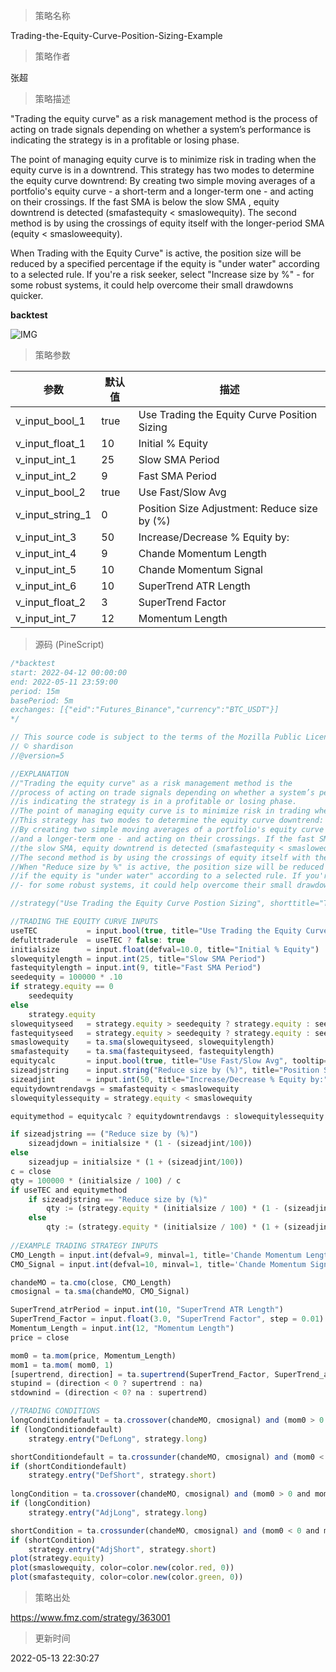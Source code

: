 
> 策略名称

Trading-the-Equity-Curve-Position-Sizing-Example

> 策略作者

张超

> 策略描述

"Trading the equity curve" as a risk management method is the process of acting on trade signals depending on whether a system’s performance is indicating the strategy is in a profitable or losing phase.

The point of managing equity curve is to minimize risk in trading when the equity curve is in a downtrend. This strategy has two modes to determine the equity curve downtrend: By creating two simple moving averages of a portfolio's equity curve - a short-term and a longer-term one - and acting on their crossings. If the fast SMA is below the slow SMA , equity downtrend is detected (smafastequity < smaslowequity).
The second method is by using the crossings of equity itself with the longer-period SMA (equity < smasloweequity).

When Trading with the Equity Curve" is active, the position size will be reduced by a specified percentage if the equity is "under water" according to a selected rule. If you're a risk seeker, select "Increase size by %" - for some robust systems, it could help overcome their small drawdowns quicker.


**backtest**

 ![IMG](https://www.fmz.com/upload/asset/1075924a21fd5a3f586.png) 

> 策略参数



|参数|默认值|描述|
|----|----|----|
|v_input_bool_1|true|Use Trading the Equity Curve Position Sizing|
|v_input_float_1|10|Initial % Equity|
|v_input_int_1|25|Slow SMA Period|
|v_input_int_2|9|Fast SMA Period|
|v_input_bool_2|true|Use Fast/Slow Avg|
|v_input_string_1|0|Position Size Adjustment: Reduce size by (%)|Increase size by (%)|
|v_input_int_3|50|Increase/Decrease % Equity by:|
|v_input_int_4|9|Chande Momentum Length|
|v_input_int_5|10|Chande Momentum Signal|
|v_input_int_6|10|SuperTrend ATR Length|
|v_input_float_2|3|SuperTrend Factor|
|v_input_int_7|12|Momentum Length|


> 源码 (PineScript)

``` javascript
/*backtest
start: 2022-04-12 00:00:00
end: 2022-05-11 23:59:00
period: 15m
basePeriod: 5m
exchanges: [{"eid":"Futures_Binance","currency":"BTC_USDT"}]
*/

// This source code is subject to the terms of the Mozilla Public License 2.0 at https://mozilla.org/MPL/2.0/
// © shardison
//@version=5

//EXPLANATION
//"Trading the equity curve" as a risk management method is the 
//process of acting on trade signals depending on whether a system’s performance
//is indicating the strategy is in a profitable or losing phase.
//The point of managing equity curve is to minimize risk in trading when the equity curve is  in a downtrend. 
//This strategy has two modes to determine the equity curve downtrend:
//By creating two simple moving averages of a portfolio's equity curve - a short-term
//and a longer-term one - and acting on their crossings. If the fast SMA is below
//the slow SMA, equity downtrend is detected (smafastequity < smaslowequity).
//The second method is by using the crossings of equity itself with the longer-period SMA (equity < smasloweequity).
//When "Reduce size by %" is active, the position size will be reduced by a specified percentage
//if the equity is "under water" according to a selected rule. If you're a risk seeker, select "Increase size by %"
//- for some robust systems, it could help overcome their small drawdowns quicker.

//strategy("Use Trading the Equity Curve Postion Sizing", shorttitle="TEC", default_qty_type = strategy.percent_of_equity, default_qty_value = 10, initial_capital = 100000)

//TRADING THE EQUITY CURVE INPUTS
useTEC           = input.bool(true, title="Use Trading the Equity Curve Position Sizing")
defulttraderule  = useTEC ? false: true
initialsize      = input.float(defval=10.0, title="Initial % Equity")
slowequitylength = input.int(25, title="Slow SMA Period")
fastequitylength = input.int(9, title="Fast SMA Period")
seedequity = 100000 * .10
if strategy.equity == 0
    seedequity
else
    strategy.equity
slowequityseed   = strategy.equity > seedequity ? strategy.equity : seedequity
fastequityseed   = strategy.equity > seedequity ? strategy.equity : seedequity
smaslowequity    = ta.sma(slowequityseed, slowequitylength)
smafastequity    = ta.sma(fastequityseed, fastequitylength)
equitycalc       = input.bool(true, title="Use Fast/Slow Avg", tooltip="Fast Equity Avg is below Slow---otherwise if unchecked uses Slow Equity Avg below Equity")
sizeadjstring    = input.string("Reduce size by (%)", title="Position Size Adjustment", options=["Reduce size by (%)","Increase size by (%)"])
sizeadjint       = input.int(50, title="Increase/Decrease % Equity by:")
equitydowntrendavgs = smafastequity < smaslowequity
slowequitylessequity = strategy.equity < smaslowequity

equitymethod = equitycalc ? equitydowntrendavgs : slowequitylessequity

if sizeadjstring == ("Reduce size by (%)")
    sizeadjdown = initialsize * (1 - (sizeadjint/100))
else
    sizeadjup = initialsize * (1 + (sizeadjint/100))
c = close
qty = 100000 * (initialsize / 100) / c
if useTEC and equitymethod
    if sizeadjstring == "Reduce size by (%)"
        qty := (strategy.equity * (initialsize / 100) * (1 - (sizeadjint/100))) / c
    else
        qty := (strategy.equity * (initialsize / 100) * (1 + (sizeadjint/100))) / c
    
//EXAMPLE TRADING STRATEGY INPUTS
CMO_Length = input.int(defval=9, minval=1, title='Chande Momentum Length')
CMO_Signal = input.int(defval=10, minval=1, title='Chande Momentum Signal')

chandeMO = ta.cmo(close, CMO_Length)
cmosignal = ta.sma(chandeMO, CMO_Signal)

SuperTrend_atrPeriod = input.int(10, "SuperTrend ATR Length")
SuperTrend_Factor = input.float(3.0, "SuperTrend Factor", step = 0.01)
Momentum_Length = input.int(12, "Momentum Length")
price = close

mom0 = ta.mom(price, Momentum_Length)
mom1 = ta.mom( mom0, 1)
[supertrend, direction] = ta.supertrend(SuperTrend_Factor, SuperTrend_atrPeriod)
stupind = (direction < 0 ? supertrend : na)
stdownind = (direction < 0? na : supertrend)

//TRADING CONDITIONS
longConditiondefault = ta.crossover(chandeMO, cmosignal) and (mom0 > 0 and mom1 > 0 and close > stupind) and defulttraderule
if (longConditiondefault)
    strategy.entry("DefLong", strategy.long)

shortConditiondefault = ta.crossunder(chandeMO, cmosignal) and (mom0 < 0 and mom1 < 0 and close < stdownind) and defulttraderule
if (shortConditiondefault)
    strategy.entry("DefShort", strategy.short)
    
longCondition = ta.crossover(chandeMO, cmosignal) and (mom0 > 0 and mom1 > 0 and close > stupind) and useTEC
if (longCondition)
    strategy.entry("AdjLong", strategy.long)

shortCondition = ta.crossunder(chandeMO, cmosignal) and (mom0 < 0 and mom1 < 0 and close < stdownind) and useTEC
if (shortCondition)
    strategy.entry("AdjShort", strategy.short)
plot(strategy.equity)
plot(smaslowequity, color=color.new(color.red, 0))
plot(smafastequity, color=color.new(color.green, 0))
```

> 策略出处

https://www.fmz.com/strategy/363001

> 更新时间

2022-05-13 22:30:27
